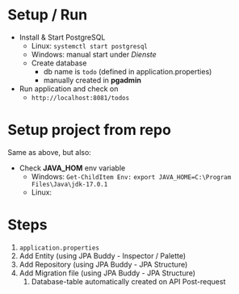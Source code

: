 # Setup / Run
- Install & Start PostgreSQL
  - Linux: `systemctl start postgresql`
  - Windows: manual start under *Dienste*
  - Create database
    - db name is `todo` (defined in application.properties)
    - manually created in **pgadmin**
- Run application and check on
  - `http://localhost:8081/todos`

# Setup project from repo
Same as above, but also:

- Check **JAVA_HOM** env variable
    - Windows:
      `Get-ChildItem Env:`
      `export JAVA_HOME=C:\Program Files\Java\jdk-17.0.1`
    - Linux:


# Steps
1. `application.properties`
2. Add Entity (using JPA Buddy - Inspector / Palette)
3. Add Repository (using JPA Buddy - JPA Structure)
4. Add Migration file (using JPA Buddy - JPA Structure)
   1. Database-table automatically created on API Post-request 
